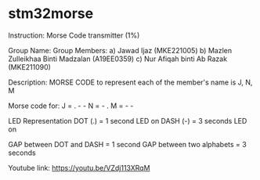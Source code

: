 # stm32morse
Instruction:
Morse Code transmitter (1%)

Group Name:
Group Members:
a) Jawad Ijaz (MKE221005)
b) Mazlen Zulleikhaa Binti Madzalan (A19EE0359)
c) Nur Afiqah binti Ab Razak (MKE211090)

Description:
MORSE CODE to represent each of the member's name is J, N, M

Morse code for:
J = . - -
N = - .
M = - -

LED Representation
DOT (.) = 1 second LED on
DASH (-) = 3 seconds LED on

GAP between DOT and DASH = 1 second
GAP between two alphabets = 3 seconds


Youtube link:
https://youtu.be/VZdj113XRqM

